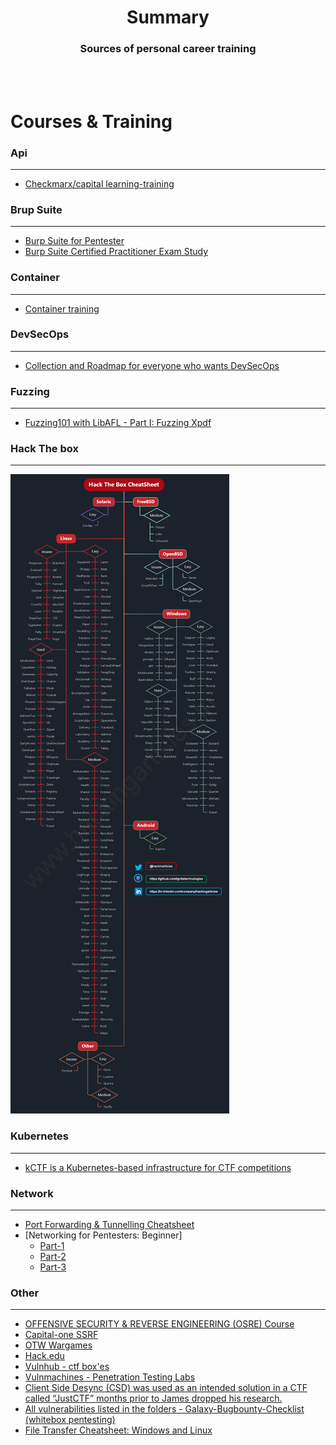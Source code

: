 # <div align="center">Summary</div>

### <div align="center">Sources of personal career training </div>

<br>
<br>

# Courses & Training



### Api
___
* [Checkmarx/capital learning-training](https://github.com/Checkmarx/capital)

### Brup Suite
___
* [Burp Suite for Pentester](https://github.com/Ignitetechnologies/BurpSuite-For-Pentester)
* [Burp Suite Certified Practitioner Exam Study](https://github.com/botesjuan/Burp-Suite-Certified-Practitioner-Exam-Study)

### Container
___
* [Container training](https://github.com/jpetazzo/container.training)

### DevSecOps
___
* [Collection and Roadmap for everyone who wants DevSecOps](https://github.com/hahwul/DevSecOps)

### Fuzzing
___
* [Fuzzing101 with LibAFL - Part I: Fuzzing Xpdf](https://epi052.gitlab.io/notes-to-self/blog/2021-11-01-fuzzing-101-with-libafl/?utm_source=hivefive&utm_medium=email#quick-reference)

### Hack The box
___ 
![image](https://github.com/Lzmog/appsec-wiki/blob/main/images/htb-tree.png?raw=true)

### Kubernetes
___
* [kCTF is a Kubernetes-based infrastructure for CTF competitions](https://github.com/google/kctf)

### Network
___
* [Port Forwarding & Tunnelling Cheatsheet](https://www.hackingarticles.in/port-forwarding-tunnelling-cheatsheet/)
* [Networking for Pentesters: Beginner]
  * [Part-1](https://www.youtube.com/watch?v=FFzBgb00ffk)
  * [Part-2](https://www.youtube.com/watch?v=ikIGTW0uraA)
  * [Part-3](https://www.youtube.com/watch?v=HS0bicAd-5A)

### Other
___
* [OFFENSIVE SECURITY & REVERSE ENGINEERING (OSRE) Course](https://exploitation.ashemery.com/?utm_source=hivefive&utm_medium=email)
* [Capital-one SSRF](https://application.security/free-application-security-training/server-side-request-forgery-in-capital-one)
* [OTW Wargames](https://overthewire.org/wargames/)
* [Hack.edu](https://hack.edu)
* [Vulnhub - ctf box'es](https://vulnhub.com/)
* [Vulnmachines - Penetration Testing Labs](https://www.vulnmachines.com/)
* [Client Side Desync (CSD) was used as an intended solution in a CTF called “JustCTF” months prior to James dropped his research. ](https://github.com/Super-Guesser/ctf/blob/master/2022/justctf/Dank_Shark.md)
* [All vulnerabilities listed in the folders - Galaxy-Bugbounty-Checklist (whitebox pentesting)](https://github.com/0xmaximus/Galaxy-Bugbounty-Checklist)
* [File Transfer Cheatsheet: Windows and Linux](https://www.hackingarticles.in/file-transfer-cheatsheet-windows-and-linux/)
